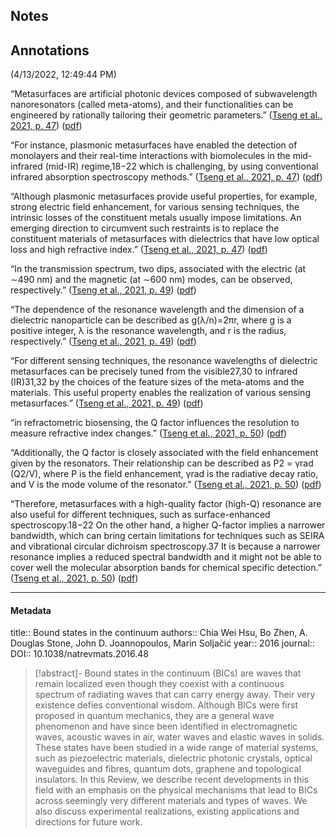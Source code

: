 ## Notes



## Annotations  
(4/13/2022, 12:49:44 PM)

“Metasurfaces are artificial photonic devices composed of subwavelength nanoresonators (called meta-atoms), and their functionalities can be engineered by rationally tailoring their geometric parameters.” ([Tseng et al., 2021, p. 47](zotero://select/library/items/BMKCAQDN)) ([pdf](zotero://open-pdf/library/items/NKED9G9E?page=1&annotation=BKIM4TIY))

“For instance, plasmonic metasurfaces have enabled the detection of monolayers and their real-time interactions with biomolecules in the mid-infrared (mid-IR) regime,18−22 which is challenging, by using conventional infrared absorption spectroscopy methods.” ([Tseng et al., 2021, p. 47](zotero://select/library/items/BMKCAQDN)) ([pdf](zotero://open-pdf/library/items/NKED9G9E?page=1&annotation=KJV9BV5X))

“Although plasmonic metasurfaces provide useful properties, for example, strong electric field enhancement, for various sensing techniques, the intrinsic losses of the constituent metals usually impose limitations. An emerging direction to circumvent such restraints is to replace the constituent materials of metasurfaces with dielectrics that have low optical loss and high refractive index.” ([Tseng et al., 2021, p. 47](zotero://select/library/items/BMKCAQDN)) ([pdf](zotero://open-pdf/library/items/NKED9G9E?page=1&annotation=YFZV3H3S))

“In the transmission spectrum, two dips, associated with the electric (at ∼490 nm) and the magnetic (at ∼600 nm) modes, can be observed, respectively.” ([Tseng et al., 2021, p. 49](zotero://select/library/items/BMKCAQDN)) ([pdf](zotero://open-pdf/library/items/NKED9G9E?page=3&annotation=M24WZJW8))

“The dependence of the resonance wavelength and the dimension of a dielectric nanoparticle can be described as g(λ/n)=2πr, where g is a positive integer, λ is the resonance wavelength, and r is the radius, respectively.” ([Tseng et al., 2021, p. 49](zotero://select/library/items/BMKCAQDN)) ([pdf](zotero://open-pdf/library/items/NKED9G9E?page=3&annotation=CVDBCMW8))

“For different sensing techniques, the resonance wavelengths of dielectric metasurfaces can be precisely tuned from the visible27,30 to infrared (IR)31,32 by the choices of the feature sizes of the meta-atoms and the materials. This useful property enables the realization of various sensing metasurfaces.” ([Tseng et al., 2021, p. 49](zotero://select/library/items/BMKCAQDN)) ([pdf](zotero://open-pdf/library/items/NKED9G9E?page=3&annotation=QM244K9N))

“in refractometric biosensing, the Q factor influences the resolution to measure refractive index changes.” ([Tseng et al., 2021, p. 50](zotero://select/library/items/BMKCAQDN)) ([pdf](zotero://open-pdf/library/items/NKED9G9E?page=4&annotation=UC5L4822))

“Additionally, the Q factor is closely associated with the field enhancement given by the resonators. Their relationship can be described as P2 = γrad (Q2/V), where P is the field enhancement, γrad is the radiative decay ratio, and V is the mode volume of the resonator.” ([Tseng et al., 2021, p. 50](zotero://select/library/items/BMKCAQDN)) ([pdf](zotero://open-pdf/library/items/NKED9G9E?page=4&annotation=QV2KQ354))

“Therefore, metasurfaces with a high-quality factor (high-Q) resonance are also useful for different techniques, such as surface-enhanced spectroscopy.18−22 On the other hand, a higher Q-factor implies a narrower bandwidth, which can bring certain limitations for techniques such as SEIRA and vibrational circular dichroism spectroscopy.37 It is because a narrower resonance implies a reduced spectral bandwidth and it might not be able to cover well the molecular absorption bands for chemical specific detection.” ([Tseng et al., 2021, p. 50](zotero://select/library/items/BMKCAQDN)) ([pdf](zotero://open-pdf/library/items/NKED9G9E?page=4&annotation=LIC8TXEQ))

---

#### Metadata
title:: Bound states in the continuum
authors:: Chia Wei Hsu, Bo Zhen, A. Douglas Stone, John D. Joannopoulos, Marin Soljačić
year:: 2016
journal:: 
DOI:: 10.1038/natrevmats.2016.48

> [!abstract]-
>Bound states in the continuum (BICs) are waves that remain localized even though they coexist with a continuous spectrum of radiating waves that can carry energy away. Their very existence defies conventional wisdom. Although BICs were first proposed in quantum mechanics, they are a general wave phenomenon and have since been identified in electromagnetic waves, acoustic waves in air, water waves and elastic waves in solids. These states have been studied in a wide range of material systems, such as piezoelectric materials, dielectric photonic crystals, optical waveguides and fibres, quantum dots, graphene and topological insulators. In this Review, we describe recent developments in this field with an emphasis on the physical mechanisms that lead to BICs across seemingly very different materials and types of waves. We also discuss experimental realizations, existing applications and directions for future work.

